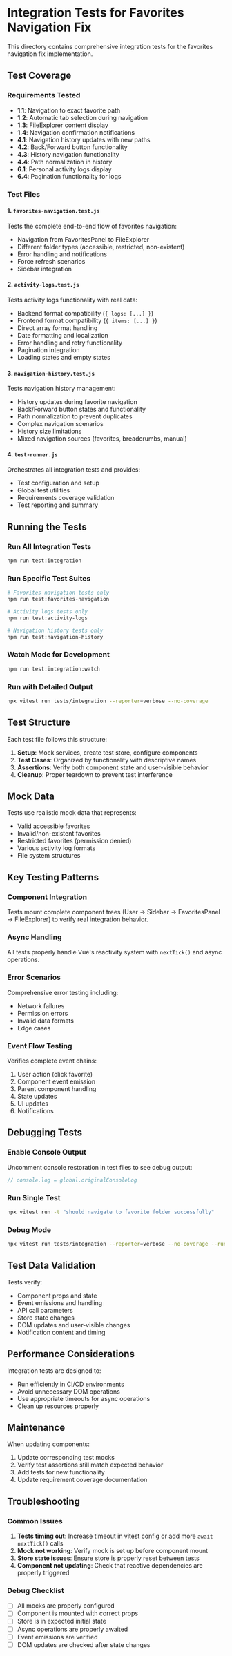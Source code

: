# Integration Tests for Favorites Navigation Fix

This directory contains comprehensive integration tests for the favorites navigation fix implementation.

## Test Coverage

### Requirements Tested

- **1.1**: Navigation to exact favorite path
- **1.2**: Automatic tab selection during navigation
- **1.3**: FileExplorer content display
- **1.4**: Navigation confirmation notifications
- **4.1**: Navigation history updates with new paths
- **4.2**: Back/Forward button functionality
- **4.3**: History navigation functionality
- **4.4**: Path normalization in history
- **6.1**: Personal activity logs display
- **6.4**: Pagination functionality for logs

### Test Files

#### 1. `favorites-navigation.test.js`
Tests the complete end-to-end flow of favorites navigation:
- Navigation from FavoritesPanel to FileExplorer
- Different folder types (accessible, restricted, non-existent)
- Error handling and notifications
- Force refresh scenarios
- Sidebar integration

#### 2. `activity-logs.test.js`
Tests activity logs functionality with real data:
- Backend format compatibility (`{ logs: [...] }`)
- Frontend format compatibility (`{ items: [...] }`)
- Direct array format handling
- Date formatting and localization
- Error handling and retry functionality
- Pagination integration
- Loading states and empty states

#### 3. `navigation-history.test.js`
Tests navigation history management:
- History updates during favorite navigation
- Back/Forward button states and functionality
- Path normalization to prevent duplicates
- Complex navigation scenarios
- History size limitations
- Mixed navigation sources (favorites, breadcrumbs, manual)

#### 4. `test-runner.js`
Orchestrates all integration tests and provides:
- Test configuration and setup
- Global test utilities
- Requirements coverage validation
- Test reporting and summary

## Running the Tests

### Run All Integration Tests
```bash
npm run test:integration
```

### Run Specific Test Suites
```bash
# Favorites navigation tests only
npm run test:favorites-navigation

# Activity logs tests only
npm run test:activity-logs

# Navigation history tests only
npm run test:navigation-history
```

### Watch Mode for Development
```bash
npm run test:integration:watch
```

### Run with Detailed Output
```bash
npx vitest run tests/integration --reporter=verbose --no-coverage
```

## Test Structure

Each test file follows this structure:

1. **Setup**: Mock services, create test store, configure components
2. **Test Cases**: Organized by functionality with descriptive names
3. **Assertions**: Verify both component state and user-visible behavior
4. **Cleanup**: Proper teardown to prevent test interference

## Mock Data

Tests use realistic mock data that represents:
- Valid accessible favorites
- Invalid/non-existent favorites  
- Restricted favorites (permission denied)
- Various activity log formats
- File system structures

## Key Testing Patterns

### Component Integration
Tests mount complete component trees (User → Sidebar → FavoritesPanel → FileExplorer) to verify real integration behavior.

### Async Handling
All tests properly handle Vue's reactivity system with `nextTick()` and async operations.

### Error Scenarios
Comprehensive error testing including:
- Network failures
- Permission errors
- Invalid data formats
- Edge cases

### Event Flow Testing
Verifies complete event chains:
1. User action (click favorite)
2. Component event emission
3. Parent component handling
4. State updates
5. UI updates
6. Notifications

## Debugging Tests

### Enable Console Output
Uncomment console restoration in test files to see debug output:
```javascript
// console.log = global.originalConsoleLog
```

### Run Single Test
```bash
npx vitest run -t "should navigate to favorite folder successfully"
```

### Debug Mode
```bash
npx vitest run tests/integration --reporter=verbose --no-coverage --run
```

## Test Data Validation

Tests verify:
- Component props and state
- Event emissions and handling
- API call parameters
- Store state changes
- DOM updates and user-visible changes
- Notification content and timing

## Performance Considerations

Integration tests are designed to:
- Run efficiently in CI/CD environments
- Avoid unnecessary DOM operations
- Use appropriate timeouts for async operations
- Clean up resources properly

## Maintenance

When updating components:
1. Update corresponding test mocks
2. Verify test assertions still match expected behavior
3. Add tests for new functionality
4. Update requirement coverage documentation

## Troubleshooting

### Common Issues

1. **Tests timing out**: Increase timeout in vitest config or add more `await nextTick()` calls
2. **Mock not working**: Verify mock is set up before component mount
3. **Store state issues**: Ensure store is properly reset between tests
4. **Component not updating**: Check that reactive dependencies are properly triggered

### Debug Checklist

- [ ] All mocks are properly configured
- [ ] Component is mounted with correct props
- [ ] Store is in expected initial state
- [ ] Async operations are properly awaited
- [ ] Event emissions are verified
- [ ] DOM updates are checked after state changes